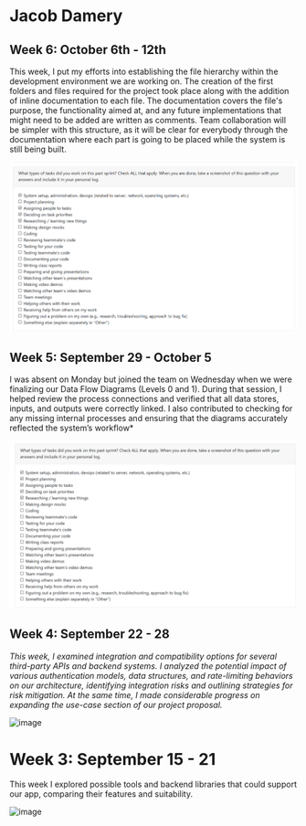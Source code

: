 
# Jacob Damery
## Week 6: October 6th - 12th

This week, I put my efforts into establishing the file hierarchy within the development environment we are working on. The creation of the first folders and files required for the project took place along with the addition of inline documentation to each file. The documentation covers the file's purpose, the functionality aimed at, and any future implementations that might need to be added are written as comments. Team collaboration will be simpler with this structure, as it will be clear for everybody through the documentation where each part is going to be placed while the system is still being built.

![Tasks Completed](./assets/omistry_Week6.png)

## Week 5: September 29 - October 5

I was absent on Monday but joined the team on Wednesday when we were finalizing our Data Flow Diagrams (Levels 0 and 1). During that session, I helped review the process connections and verified that all data stores, inputs, and outputs were correctly linked. I also contributed to checking for any missing internal processes and ensuring that the diagrams accurately reflected the system’s workflow*

![Tasks Completed](./assets/omistry_Week5.png)

## Week 4: September 22 - 28

*This week, I examined integration and compatibility options for several third-party APIs and backend systems. I analyzed the potential impact of various authentication models, data structures, and rate-limiting behaviors on our architecture, identifying integration risks and outlining strategies for risk mitigation. At the same time, I made considerable progress on expanding the use-case section of our project proposal.*


<img width="1340" height="766" alt="image" src="https://github.com/user-attachments/assets/bcf11b48-a62f-451b-b450-1d1ab8998066" />

# Week 3: September 15 - 21
This week I explored possible tools and backend libraries that could support our app, comparing their features and suitability.

<img width="1124" height="660" alt="image" src="https://github.com/user-attachments/assets/58ff1649-a295-4006-8681-36cae01a27fd" />
